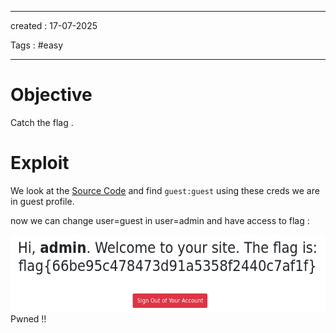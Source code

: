 - - - 
created : 17-07-2025 

Tags : #easy  
- - - 
# Objective

Catch the flag .
# Exploit

We look at the [Source Code](../../3%20-%20Tags/Hacking%20Concepts/Source%20Code.md) and find `guest:guest` using these creds we are in guest profile.

now we can change user=guest in user=admin and have access to flag :

<img src="../../2%20-%20Resources/Others/Flameshots/96649c83e55d65c456807ca436b79c29.png" alt="96649c83e55d65c456807ca436b79c29.png" width="579" height="123">
Pwned !!
